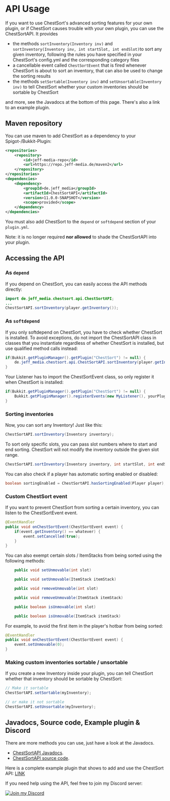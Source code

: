 # API Usage

If you want to use ChestSort's advanced sorting features for your own plugin, or if ChestSort causes trouble with your own plugin, you can use the ChestSortAPI. It provides
- the methods `sortInventory(Inventory inv)` and `sortInventory(Inventory inv, int startSlot, int endSlot)`to sort any given inventory, following the rules you have specified in your ChestSort's config.yml and the corresponding category files
- a cancellable event called `ChestSortEvent` that is fired whenever ChestSort is about to sort an inventory, that can also be used to change the sorting results
- the methods `setSortable(Inventory inv)` and `setUnsortable(Inventory inv)` to tell ChestSort whether your custom inventories should be sortable by ChestSort

and more, see the Javadocs at the bottom of this page. There's also a link to an example plugin.

## Maven repository
You can use maven to add ChestSort as a dependency to your Spigot-/Bukkit-Plugin:

```xml
<repositories>
	<repository>
		<id>jeff-media-repo</id>
		<url>https://repo.jeff-media.de/maven2</url>
	</repository>
</repositories>
<dependencies>
	<dependency>
		<groupId>de.jeff_media</groupId>
		<artifactId>ChestSortAPI</artifactId>
		<version>11.0.0-SNAPSHOT</version>
        <scope>provided</scope>
	</dependency>
</dependencies>
```

You must also add ChestSort to the `depend` or `softdepend` section of your `plugin.yml`.

Note: it is no longer required **nor allowed** to shade the ChestSortAPI into your plugin.

## Accessing the API
### As `depend`
If you depend on ChestSort, you can easily access the API methods directly:

```java
import de.jeff_media.chestsort.api.ChestSortAPI;
...
ChestSortAPI.sortInventory(player.getInventory());
```

### As `softdepend`
If you only softdepend on ChestSort, you have to check whether ChestSort is installed. To avoid exceptions, do not import the ChestSortAPI class
in classes that you instantiate regardless of whether ChestSort is installed, but use qualified method calls instead:

```java
if(Bukkit.getPluginManager().getPlugin("ChestSort") != null) {
    de.jeff_media.chestsort.api.ChestSortAPI.sortInventory(player.getInventory());    
}
```

Your Listener has to import the ChestSortEvent class, so only register it when ChestSort is installed:
```java
if(Bukkit.getPluginManager().getPlugin("ChestSort") != null) {
    Bukkit.getPluginManager().registerEvents(new MyListener(), yourPlugin);    
}
```

### Sorting inventories

Now, you can sort any Inventory! Just like this:

```java
ChestSortAPI.sortInventory(Inventory inventory);
```

To sort only specific slots, you can pass slot numbers where to start and end sorting. ChestSort will not modify the inventory outside the given slot range.

```java
ChestSortAPI.sortInventory(Inventory inventory, int startSlot, int endSlot);
```

You can also check if a player has automatic sorting enabled or disabled:

```java
boolean sortingEnabled = ChestSortAPI.hasSortingEnabled(Player player);
```

### Custom ChestSort event

If you want to prevent ChestSort from sorting a certain inventory, you can listen to the ChestSortEvent event.

```java
@EventHandler
public void onChestSortEvent(ChestSortEvent event) {
	if(event.getInventory() == whatever) {
		event.setCancelled(true);
	}
}
```

You can also exempt certain slots / ItemStacks from being sorted using the following methods:

```java
    public void setUnmovable(int slot)

    public void setUnmovable(ItemStack itemStack)

    public void removeUnmovable(int slot)

    public void removeUnmovable(ItemStack itemStack)

    public boolean isUnmovable(int slot)

    public boolean isUnmovable(ItemStack itemStack)
```

For example, to avoid the first item in the player's hotbar from being sorted:

```java
@EventHandler
public void onChestSortEvent(ChestSortEvent event) {
	event.setUnmovable(0);
}
```

### Making custom inventories sortable / unsortable

If you create a new Inventory inside your plugin, you can tell ChestSort whether that inventory should be sortable by ChestSort:

```java
// Make it sortable
ChestSortAPI.setSortable(myInventory);

// or make it not sortable
ChestSortAPI.setUnsortable(myInventory);
```

## Javadocs, Source code, Example plugin & Discord
There are more methods you can use, just have a look at the Javadocs.
- [ChestSortAPI Javadocs](https://repo.jeff-media.de/javadocs/ChestSortAPI).
- [ChestSortAPI source code](https://github.com/JEFF-Media-GbR/Spigot-ChestSortAPI).

Here is a complete example plugin that shows to add and use the ChestSort API: [LINK](https://github.com/JEFF-Media-GbR/ChestSortAPIExample)

If you need help using the API, feel free to join my Discord server:

[![Join my Discord](https://api.jeff-media.de/img/discord1.png)](https://discord.jeff-media.de)